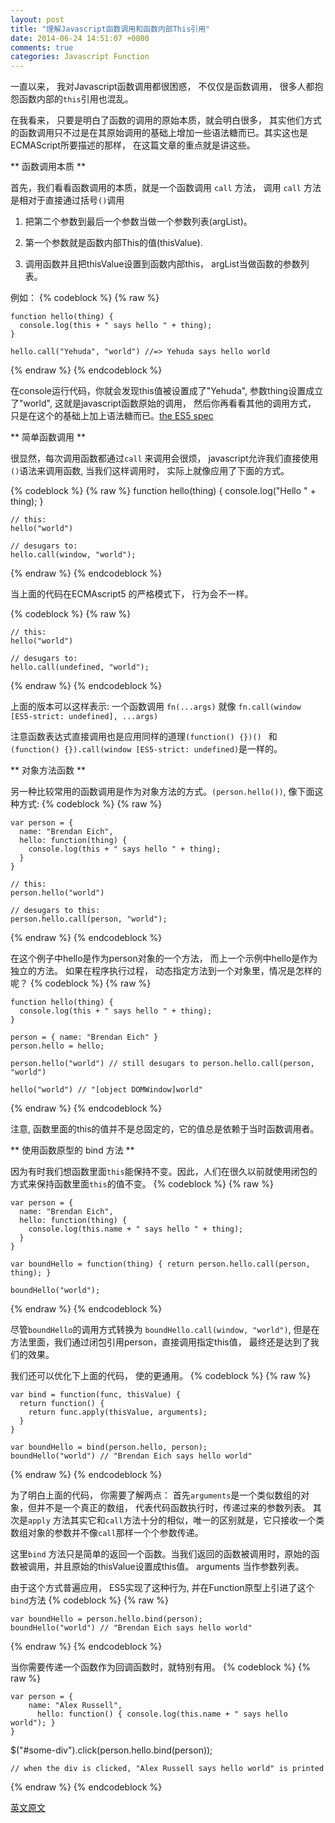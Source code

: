```yaml
---
layout: post
title: "理解Javascript函数调用和函数内部This引用"
date: 2014-06-24 14:51:07 +0800
comments: true
categories: Javascript Function
---
```


一直以来， 我对Javascript函数调用都很困惑， 不仅仅是函数调用， 很多人都抱怨函数内部的`this`引用也混乱。

在我看来， 只要是明白了函数的调用的原始本质，就会明白很多， 其实他们方式的函数调用只不过是在其原始调用的基础上增加一些语法糖而已。其实这也是ECMAScript所要描述的那样， 在这篇文章的重点就是讲这些。


** 函数调用本质 **


首先，我们看看函数调用的本质，就是一个函数调用 `call` 方法， 调用 `call` 方法是相对于直接通过括号`()`调用

1. 把第二个参数到最后一个参数当做一个参数列表(argList)。

2. 第一个参数就是函数内部This的值(thisValue).

3. 调用函数并且把thisValue设置到函数内部this， argList当做函数的参数列表。

例如：
{% codeblock %}
{% raw %}

    function hello(thing) {
      console.log(this + " says hello " + thing);
    }

    hello.call("Yehuda", "world") //=> Yehuda says hello world
{% endraw %}
{% endcodeblock %}


在console运行代码，你就会发现this值被设置成了"Yehuda", 参数thing设置成立了"world", 这就是javascript函数原始的调用， 然后你再看看其他的调用方式， 只是在这个的基础上加上语法糖而已。[the ES5 spec]('http://es5.github.com/#x15.3.4.4')


** 简单函数调用 **


很显然，每次调用函数都通过`call` 来调用会很烦， javascript允许我们直接使用`()`语法来调用函数, 当我们这样调用时， 实际上就像应用了下面的方式。

{% codeblock %}
{% raw %}
    function hello(thing) {
        console.log("Hello " + thing);
    }

    // this:
    hello("world")

    // desugars to:
    hello.call(window, "world");
{% endraw %}
{% endcodeblock %}


当上面的代码在ECMAscript5 的严格模式下， 行为会不一样。

{% codeblock %}
{% raw %}

    // this:
    hello("world")

    // desugars to:
    hello.call(undefined, "world");
{% endraw %}
{% endcodeblock %}


上面的版本可以这样表示: 一个函数调用 `fn(...args)` 就像 `fn.call(window [ES5-strict: undefined], ...args)`

注意函数表达式直接调用也是应用同样的道理`(function() {})() ` 和`(function() {}).call(window [ES5-strict: undefined)`是一样的。



** 对象方法函数 **


另一种比较常用的函数调用是作为对象方法的方式。`(person.hello())`, 像下面这种方式:
{% codeblock %}
{% raw %}

    var person = {
      name: "Brendan Eich",
      hello: function(thing) {
        console.log(this + " says hello " + thing);
      }
    }

    // this:
    person.hello("world")

    // desugars to this:
    person.hello.call(person, "world");
{% endraw %}
{% endcodeblock %}


在这个例子中hello是作为person对象的一个方法， 而上一个示例中hello是作为独立的方法。 如果在程序执行过程， 动态指定方法到一个对象里，情况是怎样的呢？
{% codeblock %}
{% raw %}


    function hello(thing) {
      console.log(this + " says hello " + thing);
    }

    person = { name: "Brendan Eich" }
    person.hello = hello;

    person.hello("world") // still desugars to person.hello.call(person, "world")

    hello("world") // "[object DOMWindow]world"
{% endraw %}
{% endcodeblock %}


注意, 函数里面的this的值并不是总固定的，它的值总是依赖于当时函数调用者。


** 使用函数原型的 bind 方法 **


因为有时我们想函数里面`this`能保持不变。因此，人们在很久以前就使用闭包的方式来保持函数里面`this`的值不变。
{% codeblock %}
{% raw %}

    var person = {
      name: "Brendan Eich",
      hello: function(thing) {
        console.log(this.name + " says hello " + thing);
      }
    }

    var boundHello = function(thing) { return person.hello.call(person, thing); }

    boundHello("world");
{% endraw %}
{% endcodeblock %}


尽管`boundHello`的调用方式转换为 `boundHello.call(window, "world")`, 但是在方法里面，我们通过闭包引用person，直接调用指定this值， 最终还是达到了我们的效果。

我们还可以优化下上面的代码， 使的更通用。
{% codeblock %}
{% raw %}

    var bind = function(func, thisValue) {
      return function() {
        return func.apply(thisValue, arguments);
      }
    }

    var boundHello = bind(person.hello, person);
    boundHello("world") // "Brendan Eich says hello world"
{% endraw %}
{% endcodeblock %}


为了明白上面的代码， 你需要了解两点： 首先`arguments`是一个类似数组的对象，但并不是一个真正的数组， 代表代码函数执行时，传递过来的参数列表。 其次是`apply` 方法其实它和`call`方法十分的相似，唯一的区别就是，它只接收一个类数组对象的参数并不像`call`那样一个个参数传递。

这里`bind` 方法只是简单的返回一个函数。当我们返回的函数被调用时，原始的函数被调用，并且原始的thisValue设置成this值。 arguments 当作参数列表。

由于这个方式普遍应用， ES5实现了这种行为, 并在Function原型上引进了这个`bind`方法
{% codeblock %}
{% raw %}

    var boundHello = person.hello.bind(person);
    boundHello("world") // "Brendan Eich says hello world"
{% endraw %}
{% endcodeblock %}


当你需要传递一个函数作为回调函数时，就特别有用。
{% codeblock %}
{% raw %}

    var person = {
        name: "Alex Russell",
          hello: function() { console.log(this.name + " says hello world"); }
    }

   $("#some-div").click(person.hello.bind(person));

    // when the div is clicked, "Alex Russell says hello world" is printed
{% endraw %}
{% endcodeblock %}


[英文原文]('http://yehudakatz.com/2011/08/11/understanding-javascript-function-invocation-and-this/')
